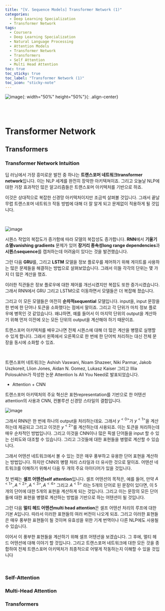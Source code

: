 ```yaml
---
title: "[Ⅴ. Sequence Models] Transformer Network (1)"
categories:
  - Deep Learning Specialization
  - Transformer Network
tags:
  - Coursera
  - Deep Learning Specialization
  - Natural Language Processing
  - Attention Models
  - Transformer Network
  - Transformers
  - Self Attention
  - Multi Head Attention
toc: true
toc_sticky: true
toc_label: "Transformer Network (1)"
toc_icon: "sticky-note"
---
```


![image](https://user-images.githubusercontent.com/55765292/187809649-f4918caf-ae96-4f46-a0cf-42ba990450d9.png){: width="50%" height="50%"}{: .align-center}

<br><br>

# Transformer Network

## Transformers

### Transformer Network Intuition

딥 러닝에서 가장 흥미로운 발전 중 하나는 **트랜스포머 네트워크transformer network**입니다. 이는 NLP 세계를 완전히 장악한 아키텍쳐이죠. 그리고 오늘날 NLP에 대한 가장 효과적인 많은 알고리즘들은 트랜스포머 아키텍처를 기반으로 하죠.

이것은 상대적으로 복잡한 신경망 아키텍처이지만 조금씩 살펴볼 것입니다. 그래서 끝날 무렵 트랜스포머 네트워크 작동 방법에 대해 더 잘 알게 되고 문제없이 적용하게 될 것입니다.

<br/>

![image](https://user-images.githubusercontent.com/55765292/194481705-56cccaed-b737-4cbb-b142-4239d37ae40a.png)

시퀀스 작업의 복잡도가 증가함에 따라 모델의 복잡성도 증가합니다. **RNN**에서 **기울기 소멸vanishing gradients** 문제가 있어 **장거리 종속성long range dependencies**과 **시퀀스sequence**를 캡처하는데 어려움이 있다는 것을 발견했습니다.

그런 다음 **GRU**를, 그리고 **LSTM** 모델을 정보 플로우를 제어하기 위해 게이트를 사용하는 많은 문제들을 해결하는 방법으로 살펴보았습니다. 그래서 이들 각각의 단위는 몇 가지 더 많은 계산을 했죠.

이러한 직관들은 정보 플로우에 대한 제어를 개선시켰지만 복잡도 또한 증가시켰습니다. 그래서 RNN에서 GRU 그리고 LSTM으로 이동하면서 모델들은 더 복잡해 졌습니다.

그리고 이 모든 모델들은 여전히 **순차적sequential** 모델입니다. input을, input 문장을 한 번에 한 단어나 토큰을 소화했다는 점에서 말이죠. 그리고 각 단위가 마치 정보 플로우에 병목인 것 같았습니다. 왜냐하면, 예를 들어서 이 마지막 단위의 output을 계산하기 위해 먼저 이전에 오는 모든 단위의 output을 계산해야 하기 때문이죠.

트랜스포머 아키텍처를 배우고나면 전체 시퀀스에 대해 더 많은 계산을 병렬로 실행할 수 있게 합니다. 그래서 왼쪽에서 오른쪽으로 한 번에 한 단어씩 처리하는 대신 전체 문장을 동시에 소화할 수 있죠.

<br/>

트랜스포머 네트워크는 Ashish Vaswani, Noam Shazeer, Niki Parmar, Jakob Uszkoreit, Llion Jones, Aidan N. Gomez, Lukasz Kaiser 그리고 Illia Polosukhin가 작성한 논문 Attention Is All You Need로 발표되었습니다. 

- Attention + CNN

트랜스포머 아키텍처의 주요 혁신은 표현representation를 기반으로 한 어텐션attention의 사용과 CNN, 컨볼루션 신경망 스타일의 결합입니다.

![image](https://user-images.githubusercontent.com/55765292/194481771-85d5f09e-7464-489e-abd1-224e5feba169.png)

그래서 RNN은 한 번에 하나의 output을 처리하는데요. 그래서 $y^{<0>}$가 $y^{<1>}$을 계산하는데 제공되고 그리고 이것은 $y^{<2>}$를 계산하는데 사용되죠. 이는 토큰을 처리하는데 매우 순차적인 방법입니다. 그리고 이것을 CNN이나 많은 픽셀 단어들을 input 할 수 있는 신뢰도와 대조할 수 있습니다. 그리고 그것들에 대한 표현들을 병렬로 계산할 수 있습니다.

그래서 어텐션 네트워크에서 볼 수 있는 것은 매우 풍부하고 유용한 단어 표현을 계산하는 방법입니다. 하지만 CNN의 병렬 처리 스타일과 더 유사한 것으로 말이죠. 어텐션 네트워크를 이해하기 위해서 다음 두 개의 주요 아이디어가 있을 것입니다.

첫 번째는 **셀프 어텐션self attention**입니다. 셀프 어텐션의 목적은, 예를 들어, 만약 $A^{<1>}, A^{<2>}, A^{<3>}, A^{<4>}$ 그리고 $A^{<5>}$ 라는 5개의 단어로 된 문장이 있다면, 이 5개의 단어에 대한 5개의 표현을 계산하게 되는 것입니다. 그리고 이는 문장의 모든 단어들에 대한 표현을 병렬로 계산하는 방법을 기반으로 하는 어텐션이 될 것입니다.

그런 다음 **멀티 헤드 어텐션multi head attention**은 셀프 어텐션 처리의 루프에 대한 기본 A입니다. 따라서 이러한 표현들의 여러 버전이 나오게 되죠. 그리고 이러한 표현들은 매우 풍부한 표현들이 될 것이며 유효성을 위한 기계 번역이나 다른 NLP에도 사용될 수 있습니다.

이어서 이 풍부한 표현들을 계산하기 위해 셀프 어텐션을 보겠습니다. 그 후에, 멀티 헤드 어텐션에 대해 이야기 할 것입니다. 그리고 트랜스포머 네트워크에 대한 모든 것을 종합하여 전체 트랜스포머 아키텍처가 최종적으로 어떻게 작동하는지 이해할 수 있을 것입니다

<br/>

### Self-Attention

### Multi-Head Attention

### Transformers
